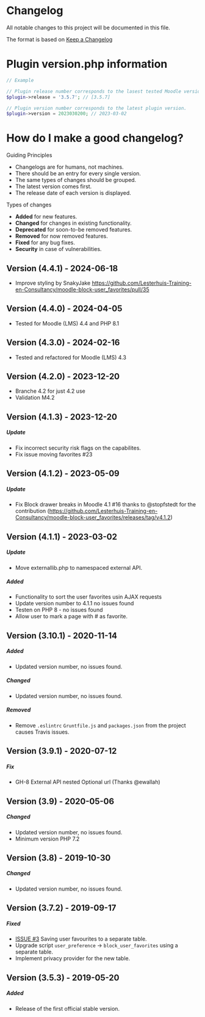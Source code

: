 # Changelog

All notable changes to this project will be documented in this file.

The format is based on [Keep a Changelog](https://keepachangelog.com/en/1.0.0/)

# Plugin version.php information

```php
// Example

// Plugin release number corresponds to the lasest tested Moodle version in which the plugin has been tested.
$plugin->release = '3.5.7'; // [3.5.7]

// Plugin version number corresponds to the latest plugin version.
$plugin->version = 2023030200; // 2023-03-02
```

# How do I make a good changelog?

Guiding Principles

* Changelogs are for humans, not machines.
* There should be an entry for every single version.
* The same types of changes should be grouped.
* The latest version comes first.
* The release date of each version is displayed.

Types of changes

* **Added** for new features.
* **Changed** for changes in existing functionality.
* **Deprecated** for soon-to-be removed features.
* **Removed** for now removed features.
* **Fixed** for any bug fixes.
* **Security** in case of vulnerabilities.

## Version (4.4.1) - 2024-06-18
- Improve styling by SnakyJake https://github.com/Lesterhuis-Training-en-Consultancy/moodle-block-user_favorites/pull/35

## Version (4.4.0) - 2024-04-05
- Tested for Moodle (LMS) 4.4 and PHP 8.1

## Version (4.3.0) - 2024-02-16
- Tested and refactored for Moodle (LMS) 4.3

## Version (4.2.0) - 2023-12-20
- Branche 4.2 for just 4.2 use
- Validation M4.2

## Version (4.1.3) - 2023-12-20

##### Update
- Fix incorrect security risk flags on the capabilites.
- Fix issue moving favorites #23

## Version (4.1.2) - 2023-05-09

##### Update
- Fix Block drawer breaks in Moodle 4.1 #16 thanks to @stopfstedt for the contribution (https://github.com/Lesterhuis-Training-en-Consultancy/moodle-block-user_favorites/releases/tag/v4.1.2)

## Version (4.1.1) - 2023-03-02

##### Update
- Move externallib.php to namespaced external API.

##### Added
- Functionality to sort the user favorites usin AJAX requests
- Update version number to 4.1.1 no issues found
- Testen on PHP 8 - no issues found
- Allow user to mark a page with # as favorite.

## Version (3.10.1) - 2020-11-14

##### Added
- Updated version number, no issues found.

##### Changed

- Updated version number, no issues found.

##### Removed

- Remove `.eslintrc` `Gruntfile.js` and `packages.json` from the project causes Travis issues.

## Version (3.9.1) - 2020-07-12

##### Fix

- GH-8 External API nested Optional url (Thanks @ewallah)

## Version (3.9) - 2020-05-06

##### Changed

- Updated version number, no issues found.
- Minimum version PHP 7.2

## Version (3.8) - 2019-10-30

##### Changed

- Updated version number, no issues found.

## Version (3.7.2) - 2019-09-17

##### Fixed

- [ISSUE #3](https://github.com/MFreakNL/moodle-block-user_favorites/issues/3) Saving user favourites to a separate
  table.
- Upgrade script `user_preference` -> `block_user_favorites` using a separate table.
- Implement privacy provider for the new table.

## Version (3.5.3) - 2019-05-20

##### Added

- Release of the first official stable version.
